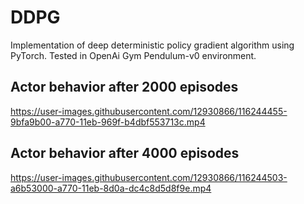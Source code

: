 # DDPG
Implementation of deep deterministic policy gradient algorithm using PyTorch. Tested in OpenAi Gym Pendulum-v0 environment. 

## Actor behavior after 2000 episodes

https://user-images.githubusercontent.com/12930866/116244455-9bfa9b00-a770-11eb-969f-b4dbf553713c.mp4

## Actor behavior after 4000 episodes

https://user-images.githubusercontent.com/12930866/116244503-a6b53000-a770-11eb-8d0a-dc4c8d5d8f9e.mp4
